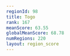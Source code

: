 ```yaml
---
regionId: 98
title: Togo
rank: 167
meanScore: 63.55
globalMeanScore: 68.78
numRegions: 220
layout: region_score
---
```

